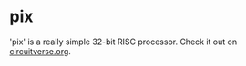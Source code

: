 # pix

'pix' is a really simple 32-bit RISC processor. Check it out on [circuitverse.org](https://circuitverse.org/users/27264/projects/102373).
